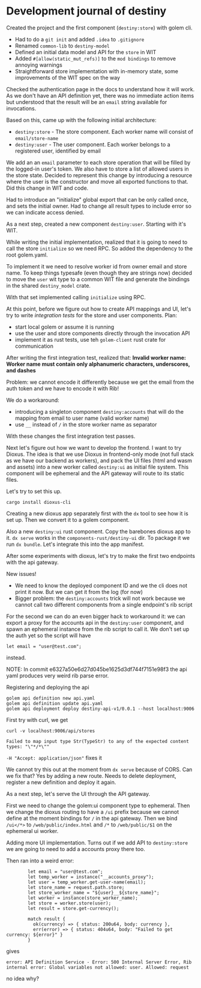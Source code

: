 # Development journal of destiny

Created the project and the first component (`destiny:store`) with golem cli.

- Had to do a `git init` and added `.idea` to `.gitignore`
- Renamed `common-lib` to `destiny-model` 
- Defined an initial data model and API for the `store` in WIT
- Added `#[allow(static_mut_refs)]` to the `mod bindings` to remove annoying warnings
- Straightforward store implementation with in-memory state, some improvements of the WIT spec on the way

Checked the authentication page in the docs to understand how it will work. As we don't have an API definition yet, there was no immediate action items but understood that the result will be an `email` string available for invocations.

Based on this, came up with the following initial architecture:

- `destiny:store` - The store component. Each worker name will consist of `email/store-name` 
- `destiny:user` - The user component. Each worker belongs to a registered user, identified by email

We add an an `email` parameter to each store operation that will be filled by the logged-in user's token. We also have to store a list of allowed users in the store state.
Decided to represent this change by introducing a resource where the user is the constructor and move all exported functions to that. Did this change in WIT and code.

Had to introduce an "initialize" global export that can be only called once, and sets the initial owner.
Had to change all result types to include error so we can indicate access denied.

As a next step, created a new component `destiny:user`. Starting with it's WIT.

While writing the initial implementation, realized that it is going to need to call the store `initialize` so we need RPC. 
So added the dependency to the root golem.yaml.

To implement it we need to resolve worker id from owner email and store name. To keep things typesafe (even though they are strings now) decided to move the `user` wit type to a common WIT file and generate the bindings in the shared `destiny_model` crate.

With that set implemented calling `initialize` using RPC.

At this point, before we figure out how to create API mappings and UI, let's try to write _integration tests_ for the store and user components.
Plan:
- start local golem or assume it is running
- use the user and store components directly through the invocation API
- implement it as rust tests, use teh `golem-client` rust crate for communication

After writing the first integration test, realized that:
**Invalid worker name: Worker name must contain only alphanumeric characters, underscores, and dashes**

Problem: we cannot encode it differently because we get the email from the auth token and we have to encode it with Rib!

We do a workaround:
- introducing a singleton component `destiny:accounts` that will do the mapping from email to user name (valid worker name)
- use `__` instead of `/` in the store worker name as separator

With these changes the first integration test passes.


Next let's figure out how we want to develop the frontend. I want to try Dioxus. The idea is that we use Dioxus in frontend-only mode (not full stack as we have our backend as workers), and pack the UI files (html and wasm and assets) into a new worker called `destiny:ui` as initial file system. This component will be ephemeral and the API gateway will route to its static files.

Let's try to set this up.

`cargo install dioxus-cli`

Creating a new dioxus app separately first with the `dx` tool to see how it is set up. Then we convert it to a golem component.

Also a new `destiny:ui` rust component. Copy the barebones dioxus app to it. `dx serve` works in the `components-rust/destiny-ui` dir.
To package it we run `dx bundle`. Let's integrate this into the app manifest.

After some experiments with dioxus, let's try to make the first two endpoints with the api gateway.

New issues!
- We need to know the deployed component ID and we the cli does not print it now. But we can get it from the log (for now)
- Bigger problem: the `destiny:accounts` trick will not work because we cannot call two different components from a single endpoint's rib script

For the second we can do an even bigger hack to workaround it:
we can export a proxy for the accounts api in the `destiny:user` component, and spawn an ephemeral instance from the rib script
to call it.
We don't set up the auth yet so the script will have
```rib
let email = "user@test.com";
```
instead.

NOTE: In commit e6327a50e6d27d045be1625d3df744f7151e98f3 the api yaml produces very weird rib parse error.

Registering and deploying the api

```
golem api definition new api.yaml
golem api definition update api.yaml
golem api deployment deploy destiny-api-v1/0.0.1 --host localhost:9006
```

First try with curl, we get
```
curl -v localhost:9006/api/stores

Failed to map input type Str(TypeStr) to any of the expected content types: "\"*/*\""
```
`-H "Accept: application/json"` fixes it

We cannot try this out at the moment from `dx serve` because of CORS. Can we fix that?
Yes by adding a new route. Needs to delete deployment, register a new definition and deploy it again.

As a next step, let's serve the UI through the API gateway.

First we need to change the golem:ui component type to ephemeral. Then we change the dioxus routing to 
have a `/ui` prefix because we cannot define at the moment bindings for `/` in the api gateway.
Then we bind `/ui</*>` to `/web/public/index.html` and `/*` to `/web/public/$1` on the ephemeral ui worker.


Adding more UI implementation.
Turns out if we add API to `destiny:store` we are going to need to add a accounts proxy there too.

Then ran into a weird error:

```rib
        let email = "user@test.com";
        let temp_worker = instance("__accounts_proxy");
        let user = temp_worker.get-user-name(email);
        let store_name = request.path.store;
        let store_worker_name = "${user}__${store_name}";
        let worker = instance(store_worker_name);
        let store = worker.store(user);
        let result = store.get-currency();
        
        match result {
          ok(currency) => { status: 200u64, body: currency },
          err(error) => { status: 404u64, body: "Failed to get currency: ${error}" }
        }
```

gives 

```
error: API Definition Service - Error: 500 Internal Server Error, Rib internal error: Global variables not allowed: user. Allowed: request
```

no idea why?
